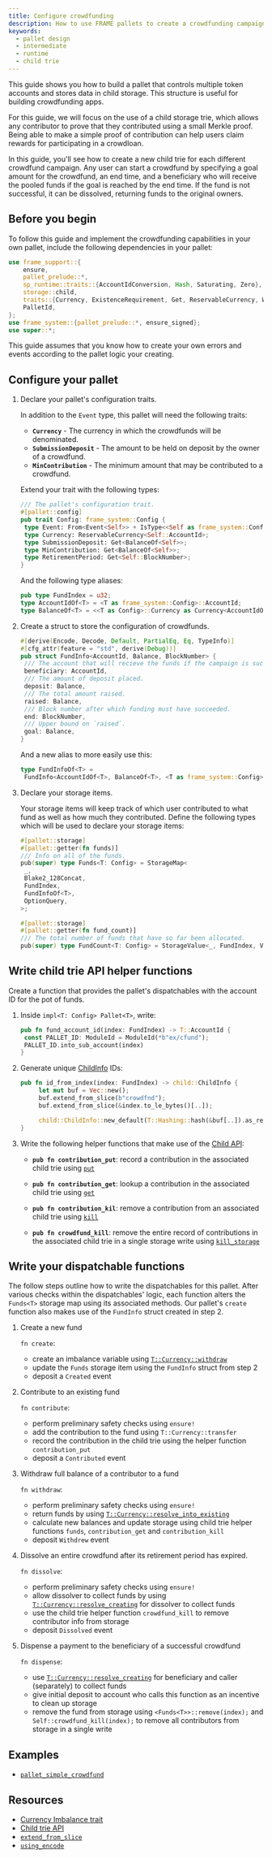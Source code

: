 ```yaml
---
title: Configure crowdfunding
description: How to use FRAME pallets to create a crowdfunding campaign.
keywords:
  - pallet design
  - intermediate
  - runtime
  - child trie
---
```


This guide shows you how to build a pallet that controls multiple token accounts and stores data in child storage.
This structure is useful for building crowdfunding apps.

For this guide, we will focus on the use of a child storage trie, which allows any contributor to prove that they contributed using a small Merkle proof.
Being able to make a simple proof of contribution can help users claim rewards for participating in a crowdloan.

In this guide, you'll see how to create a new child trie for each different crowdfund campaign.
Any user can start a crowdfund by specifying a goal amount for the crowdfund, an end time, and a beneficiary who will receive the pooled funds if the goal is reached by the end time.
If the fund is not successful, it can be dissolved, returning funds to the original owners.

## Before you begin

To follow this guide and implement the crowdfunding capabilities in your own pallet, include the following dependencies in your pallet:

```rust
use frame_support::{
	ensure,
	pallet_prelude::*,
	sp_runtime::traits::{AccountIdConversion, Hash, Saturating, Zero},
	storage::child,
	traits::{Currency, ExistenceRequirement, Get, ReservableCurrency, WithdrawReasons},
	PalletId,
};
use frame_system::{pallet_prelude::*, ensure_signed};
use super::*;
```

This guide assumes that you know how to create your own errors and events according to the pallet logic your creating.

## Configure your pallet

1. Declare your pallet's configuration traits.

   In addition to the `Event` type, this pallet will need the following traits:

   - **`Currency`** - The currency in which the crowdfunds will be denominated.
   - **`SubmissionDeposit`** - The amount to be held on deposit by the owner of a crowdfund.
   - **`MinContribution`** - The minimum amount that may be contributed to a crowdfund.

   Extend your trait with the following types:

   ```rust
   /// The pallet's configuration trait.
   #[pallet::config]
   pub trait Config: frame_system::Config {
   	type Event: From<Event<Self>> + IsType<<Self as frame_system::Config>::Event>;
   	type Currency: ReservableCurrency<Self::AccountId>;
   	type SubmissionDeposit: Get<BalanceOf<Self>>;
   	type MinContribution: Get<BalanceOf<Self>>;
   	type RetirementPeriod: Get<Self::BlockNumber>;
   }
   ```

   And the following type aliases:

   ```rust
   pub type FundIndex = u32;
   type AccountIdOf<T> = <T as frame_system::Config>::AccountId;
   type BalanceOf<T> = <<T as Config>::Currency as Currency<AccountIdOf<T>>>::Balance;
   ```

1. Create a struct to store the configuration of crowdfunds.

   ```rust
   #[derive(Encode, Decode, Default, PartialEq, Eq, TypeInfo)]
   #[cfg_attr(feature = "std", derive(Debug))]
   pub struct FundInfo<AccountId, Balance, BlockNumber> {
   	/// The account that will recieve the funds if the campaign is successful.
   	beneficiary: AccountId,
   	/// The amount of deposit placed.
   	deposit: Balance,
   	/// The total amount raised.
   	raised: Balance,
   	/// Block number after which funding must have succeeded.
   	end: BlockNumber,
   	/// Upper bound on `raised`.
   	goal: Balance,
   }
   ```

   And a new alias to more easily use this:

   ```rust
   type FundInfoOf<T> =
   	FundInfo<AccountIdOf<T>, BalanceOf<T>, <T as frame_system::Config>::BlockNumber>;
   ```

1. Declare your storage items.

   Your storage items will keep track of which user contributed to what fund as well as how much they contributed.
   Define the following types which will be used to declare your storage items:

   ```rust
   #[pallet::storage]
   #[pallet::getter(fn funds)]
   /// Info on all of the funds.
   pub(super) type Funds<T: Config> = StorageMap<
   	_,
   	Blake2_128Concat,
   	FundIndex,
   	FundInfoOf<T>,
   	OptionQuery,
   >;

   #[pallet::storage]
   #[pallet::getter(fn fund_count)]
   /// The total number of funds that have so far been allocated.
   pub(super) type FundCount<T: Config> = StorageValue<_, FundIndex, ValueQuery>;
   ```

## Write child trie API helper functions

Create a function that provides the pallet's dispatchables with the account ID for the pot of funds.

1. Inside `impl<T: Config> Pallet<T>`, write:

   ```rust
   pub fn fund_account_id(index: FundIndex) -> T::AccountId {
   	const PALLET_ID: ModuleId = ModuleId(*b"ex/cfund");
   	PALLET_ID.into_sub_account(index)
   }
   ```

1. Generate unique [ChildInfo](https://paritytech.github.io/substrate/master/sp_storage/enum.ChildInfo.html) IDs:

   ```rust
   pub fn id_from_index(index: FundIndex) -> child::ChildInfo {
   		let mut buf = Vec::new();
   		buf.extend_from_slice(b"crowdfnd");
   		buf.extend_from_slice(&index.to_le_bytes()[..]);

   		child::ChildInfo::new_default(T::Hashing::hash(&buf[..]).as_ref())
   }
   ```

1. Write the following helper functions that make use of the [Child API](https://paritytech.github.io/substrate/master/frame_support/storage/child/index.html):

   - **`pub fn contribution_put`**: record a contribution in the associated child trie using [`put`](https://paritytech.github.io/substrate/master/frame_support/storage/child/fn.put.html)

   - **`pub fn contribution_get`**: lookup a contribution in the associated child trie using [`get`](https://paritytech.github.io/substrate/master/frame_support/storage/child/fn.get.html)

   - **`pub fn contribution_kil`**: remove a contribution from an associated child trie using [`kill`](https://paritytech.github.io/substrate/master/frame_support/storage/child/fn.kill.html)

   - **`pub fn crowdfund_kill`**: remove the entire record of contributions in the associated child trie in a single storage write using [`kill_storage`](https://paritytech.github.io/substrate/master/frame_support/storage/child/fn.kill_storage.html)

## Write your dispatchable functions

The follow steps outline how to write the dispatchables for this pallet.
After various checks within the dispatchables' logic, each function alters the `Funds<T>` storage map using its associated methods.
Our pallet's `create` function also makes use of the `FundInfo` struct created in step 2.

1. Create a new fund

   `fn create`:

   - create an imbalance variable using [`T::Currency::withdraw`](https://paritytech.github.io/substrate/master/frame_support/traits/tokens/currency/trait.Currency.html#tymethod.withdraw)
   - update the `Funds` storage item using the `FundInfo` struct from step 2
   - deposit a `Created` event

1. Contribute to an existing fund

   `fn contribute`:

   - perform preliminary safety checks using `ensure!`
   - add the contribution to the fund using `T::Currency::transfer`
   - record the contribution in the child trie using the helper function `contribution_put`
   - deposit a `Contributed` event

1. Withdraw full balance of a contributor to a fund

   `fn withdraw`:

   - perform preliminary safety checks using `ensure!`
   - return funds by using [`T::Currency::resolve_into_existing`](https://paritytech.github.io/substrate/master/frame_support/traits/tokens/currency/trait.Currency.html#method.resolve_into_existing)
   - calculate new balances and update storage using child trie helper functions `funds`, `contribution_get` and `contribution_kill`
   - deposit `Withdrew` event

1. Dissolve an entire crowdfund after its retirement period has expired.

   `fn dissolve`:

   - perform preliminary safety checks using `ensure!`
   - allow dissolver to collect funds by using [`T::Currency::resolve_creating`](https://paritytech.github.io/substrate/master/frame_support/traits/tokens/currency/trait.Currency.html#method.resolve_creating) for dissolver to collect funds
   - use the child trie helper function `crowdfund_kill` to remove contributor info from storage
   - deposit `Dissolved` event

1. Dispense a payment to the beneficiary of a successful crowdfund

   `fn dispense`:

   - use [`T::Currency::resolve_creating`](https://paritytech.github.io/substrate/master/frame_support/traits/tokens/currency/trait.Currency.html#method.resolve_creating) for beneficiary and caller (separately) to collect funds
   - give initial deposit to account who calls this function as an incentive to clean up storage
   - remove the fund from storage using `<Funds<T>>::remove(index);` and `Self::crowdfund_kill(index);` to remove all contributors from storage in a single write

## Examples

- [`pallet_simple_crowdfund`](https://github.com/substrate-developer-hub/substrate-how-to-guides/blob/main/example-code/template-node/pallets/simple-crowdfund/src/lib.rs#L1)

## Resources

- [Currency Imbalance trait](https://paritytech.github.io/substrate/master/frame_support/traits/tokens/imbalance/trait.Imbalance.html)
- [Child trie API](https://paritytech.github.io/substrate/master/frame_support/storage/child/index.html)
- [`extend_from_slice`](https://paritytech.github.io/substrate/master/frame_support/dispatch/struct.Vec.html#method.extend_from_slice)
- [`using_encode`](https://paritytech.github.io/substrate/master/frame_support/pallet_prelude/trait.Encode.html#method.using_encoded)

[storage-map-rustdocs]: https://paritytech.github.io/substrate/master/frame_support/pallet_prelude/struct.StorageMap.html
[imb-var-rustdocs]: https://paritytech.github.io/substrate/master/frame_support/traits/tokens/currency/trait.Currency.html#tymethod.withdraw
[resolve-into-existing-rustdocs]: https://paritytech.github.io/substrate/master/frame_support/traits/tokens/currency/trait.Currency.html#tymethod.deposit_into_existing
[resolve-creating-rustdocs]: https://paritytech.github.io/substrate/master/frame_support/traits/tokens/currency/trait.Currency.html#method.resolve_creating
[childinfo-rustdocs]: https://paritytech.github.io/substrate/master/frame_support/storage/child/enum.ChildInfo.html
[child-api-rustdocs]: https://paritytech.github.io/substrate/master/frame_support/storage/child/index.html#functions
[child-api-put-rustdocs]: https://paritytech.github.io/substrate/master/frame_support/storage/child/fn.put.html
[child-api-get-rustdocs]: https://paritytech.github.io/substrate/master/frame_support/storage/child/fn.get_or_default.html
[child-api-kill-rustdocs]: https://paritytech.github.io/substrate/master/frame_support/storage/child/fn.kill.html
[child-api-killstorage-rustdocs]: https://paritytech.github.io/substrate/master/frame_support/storage/child/fn.kill_storage.html
